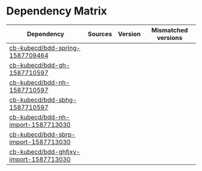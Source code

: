 # Dependency Matrix

Dependency | Sources | Version | Mismatched versions
---------- | ------- | ------- | -------------------
[cb-kubecd/bdd-spring-1587709464](https://github.com/cb-kubecd/bdd-spring-1587709464.git) |  | []() | 
[cb-kubecd/bdd-gh-1587710597](https://github.com/cb-kubecd/bdd-gh-1587710597.git) |  | []() | 
[cb-kubecd/bdd-nh-1587710597](https://github.com/cb-kubecd/bdd-nh-1587710597.git) |  | []() | 
[cb-kubecd/bdd-sbhg-1587710597](https://github.com/cb-kubecd/bdd-sbhg-1587710597.git) |  | []() | 
[cb-kubecd/bdd-nh-import-1587713030](https://github.com/cb-kubecd/bdd-nh-import-1587713030.git) |  | []() | 
[cb-kubecd/bdd-sbrp-import-1587713030](https://github.com/cb-kubecd/bdd-sbrp-import-1587713030.git) |  | []() | 
[cb-kubecd/bdd-ghfjxy-import-1587713030](https://github.com/cb-kubecd/bdd-ghfjxy-import-1587713030.git) |  | []() | 
